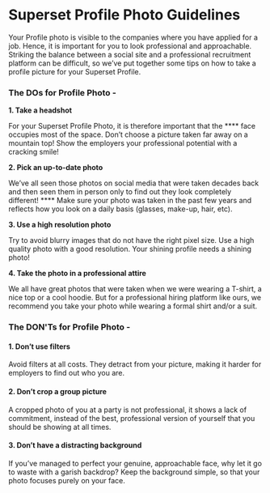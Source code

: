 # Superset Profile Photo Guidelines

Your Profile photo is visible to the companies where you have applied for a job. Hence, it is important for you to look professional and approachable. Striking the balance between a social site and a professional recruitment platform can be difficult, so we’ve put together some tips on how to take a profile picture for your Superset Profile.

### The DOs for Profile Photo -

**1. Take a headshot**&#x20;

For your Superset Profile Photo, it is therefore important that the **** face occupies most of the space. Don’t choose a picture taken far away on a mountain top! Show the employers your professional potential with a cracking smile!

**2. Pick an up-to-date photo**

We’ve all seen those photos on social media that were taken decades back and then seen them in person only to find out they look completely different! **** Make sure your photo was taken in the past few years and reflects how you look on a daily basis (glasses, make-up, hair, etc).

**3. Use a high resolution photo**

Try to avoid blurry images that do not have the right pixel size. Use a high quality photo with a good resolution. Your shining profile needs a shining photo!

**4. Take the photo in a professional attire**

We all have great photos that were taken when we were wearing a T-shirt, a nice top or a cool hoodie. But for a professional hiring platform like ours, we recommend you take your photo while wearing a formal shirt and/or a suit.

### The DON'Ts for Profile Photo -

#### **1. Don’t use filters**

Avoid filters at all costs. They detract from your picture, making it harder for employers to find out who you are.

#### **2. Don’t crop a group picture**

A cropped photo of you at a party is not professional, it shows a lack of commitment, instead of the best, professional version of yourself that you should be showing at all times.

#### **3. Don’t have a distracting background**

If you’ve managed to perfect your genuine, approachable face, why let it go to waste with a garish backdrop? Keep the background simple, so that your photo focuses purely on your face.&#x20;

